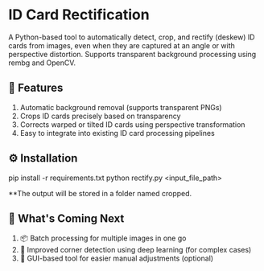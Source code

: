 # ID Card Rectification
A Python-based tool to automatically detect, crop, and rectify (deskew) ID cards from images, even when they are captured at an angle or with perspective distortion. Supports transparent background processing using rembg and OpenCV.

## 🚀 Features
1. Automatic background removal (supports transparent PNGs)
2. Crops ID cards precisely based on transparency
3. Corrects warped or tilted ID cards using perspective transformation
4. Easy to integrate into existing ID card processing pipelines


## ⚙️ Installation
pip install -r requirements.txt
python rectify.py <input_file_path> <filename>

**The output will be stored in a folder named cropped.


## 🔮 What's Coming Next
1. 📦 Batch processing for multiple images in one go
2. 🧠 Improved corner detection using deep learning (for complex cases)
3. 📂 GUI-based tool for easier manual adjustments (optional)

